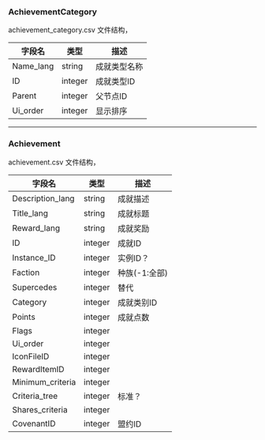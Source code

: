 
### AchievementCategory

achievement_category.csv 文件结构，

字段名|类型|描述|
---|---|---
Name_lang| string | 成就类型名称
ID| integer | 成就类型ID
Parent| integer | 父节点ID
Ui_order| integer | 显示排序

---

### Achievement

achievement.csv 文件结构，

字段名|类型|描述|
---|---|---
Description_lang| string | 成就描述
Title_lang| string | 成就标题
Reward_lang| string | 成就奖励
ID| integer | 成就ID
Instance_ID| integer | 实例ID？
Faction| integer | 种族(-1:全部)
Supercedes| integer | 替代
Category| integer | 成就类别ID
Points| integer | 成就点数
Flags| integer | 
Ui_order| integer | 
IconFileID| integer | 
RewardItemID| integer | 
Minimum_criteria| integer |  
Criteria_tree| integer | 标准？
Shares_criteria| integer | 
CovenantID | integer | 盟约ID
